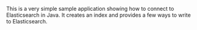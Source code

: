 This is a very simple sample application showing how to connect to Elasticsearch in Java. It creates an index and provides a few ways to write to Elasticsearch.
